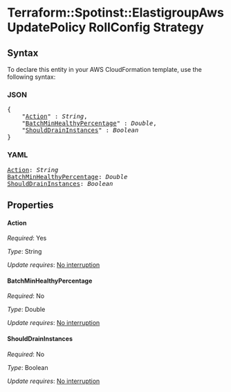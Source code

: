 # Terraform::Spotinst::ElastigroupAws UpdatePolicy RollConfig Strategy

## Syntax

To declare this entity in your AWS CloudFormation template, use the following syntax:

### JSON

<pre>
{
    "<a href="#action" title="Action">Action</a>" : <i>String</i>,
    "<a href="#batchminhealthypercentage" title="BatchMinHealthyPercentage">BatchMinHealthyPercentage</a>" : <i>Double</i>,
    "<a href="#shoulddraininstances" title="ShouldDrainInstances">ShouldDrainInstances</a>" : <i>Boolean</i>
}
</pre>

### YAML

<pre>
<a href="#action" title="Action">Action</a>: <i>String</i>
<a href="#batchminhealthypercentage" title="BatchMinHealthyPercentage">BatchMinHealthyPercentage</a>: <i>Double</i>
<a href="#shoulddraininstances" title="ShouldDrainInstances">ShouldDrainInstances</a>: <i>Boolean</i>
</pre>

## Properties

#### Action

_Required_: Yes

_Type_: String

_Update requires_: [No interruption](https://docs.aws.amazon.com/AWSCloudFormation/latest/UserGuide/using-cfn-updating-stacks-update-behaviors.html#update-no-interrupt)

#### BatchMinHealthyPercentage

_Required_: No

_Type_: Double

_Update requires_: [No interruption](https://docs.aws.amazon.com/AWSCloudFormation/latest/UserGuide/using-cfn-updating-stacks-update-behaviors.html#update-no-interrupt)

#### ShouldDrainInstances

_Required_: No

_Type_: Boolean

_Update requires_: [No interruption](https://docs.aws.amazon.com/AWSCloudFormation/latest/UserGuide/using-cfn-updating-stacks-update-behaviors.html#update-no-interrupt)


